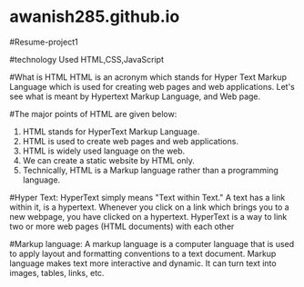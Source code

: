 # awanish285.github.io
#Resume-project1




#technology Used
HTML,CSS,JavaScript




#What is HTML
HTML is an acronym which stands for Hyper Text Markup Language which is used for creating web pages and web applications. 
Let's see what is meant by Hypertext Markup Language, and Web page.

#The major points of HTML are given below:


1) HTML stands for HyperText Markup Language.
2) HTML is used to create web pages and web applications.
3) HTML is widely used language on the web.
4) We can create a static website by HTML only.
5) Technically, HTML is a Markup language rather than a programming language.

#Hyper Text: 
HyperText simply means "Text within Text." A text has a link within it, is a hypertext. 
Whenever you click on a link which brings you to a new webpage, you have clicked on a hypertext. 
HyperText is a way to link two or more web pages (HTML documents) with each other


#Markup language: 
A markup language is a computer language that is used to apply layout and formatting conventions to a text document. 
Markup language makes text more interactive and dynamic. It can turn text into images, tables, links, etc.
